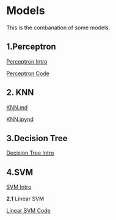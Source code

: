 # Models
This is the combanation of some models.

## 1.Perceptron

[Perceptron Intro](https://github.com/uttgeorge/Machine-Learning-Models/blob/master/Perceptron/Perceptron.md)

[Perceptron Code](https://github.com/uttgeorge/Machine-Learning-Models/blob/master/Perceptron/Perceptron.ipynb)

## 2. KNN
[KNN.md](https://github.com/uttgeorge/Machine-Learning-Models/blob/master/KNN/KNN.md)

[KNN.ipynd](https://github.com/uttgeorge/Machine-Learning-Models/blob/master/KNN/KNN.ipynb)

## 3.Decision Tree

[Decision Tree Intro](https://github.com/uttgeorge/Machine-Learning-Models/blob/master/Decision%20Tree/Decision%20Tree.md)

## 4.SVM

[SVM Intro](https://github.com/uttgeorge/Machine-Learning-Models/blob/master/SVM/SVM.md)

**2.1** Linear SVM

[Linear SVM Code](https://github.com/uttgeorge/Machine-Learning-Models/blob/master/SVM/LinearSVM.ipynb)
